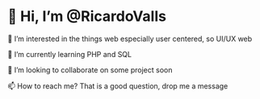 <h1>👋 Hi, I’m @RicardoValls</h1>
<p>👀 I’m interested in the things web especially user centered, so UI/UX web</p>
<p>🌱 I’m currently learning PHP and SQL</p>
<p>💞️ I’m looking to collaborate on some project soon</p>
<p>📫 How to reach me? That is a good question, drop me a message</p>

<!---
RicardoValls/RicardoValls is a ✨ special ✨ repository because its `README.md` (this file) appears on your GitHub profile.
You can click the Preview link to take a look at your changes.
--->
